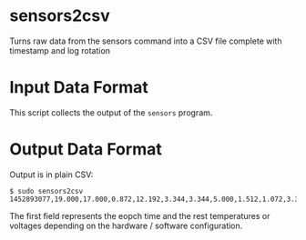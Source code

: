 # sensors2csv
Turns raw data from the sensors command into a CSV file complete with timestamp and log rotation

# Input Data Format
This script collects the output of the ``sensors`` program.


# Output Data Format
Output is in plain CSV:

```
$ sudo sensors2csv 
1452893077,19.000,17.000,0.872,12.192,3.344,3.344,5.000,1.512,1.072,3.360,3.216,23.000,25.000

```

The first field represents the eopch time and the rest temperatures or voltages depending on the hardware / software configuration.
